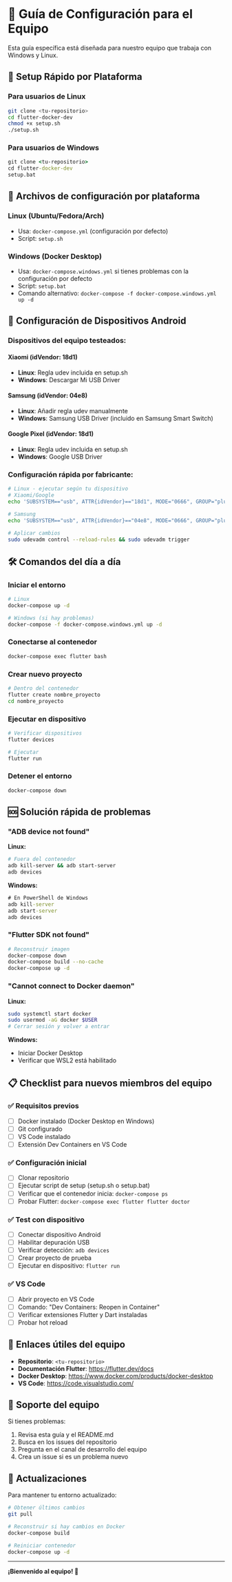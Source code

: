 # 👥 Guía de Configuración para el Equipo

Esta guía específica está diseñada para nuestro equipo que trabaja con Windows y Linux.

## 🚀 Setup Rápido por Plataforma

### Para usuarios de Linux

```bash
git clone <tu-repositorio>
cd flutter-docker-dev
chmod +x setup.sh
./setup.sh
```

### Para usuarios de Windows

```cmd
git clone <tu-repositorio>
cd flutter-docker-dev
setup.bat
```

## 🔄 Archivos de configuración por plataforma

### Linux (Ubuntu/Fedora/Arch)
- Usa: `docker-compose.yml` (configuración por defecto)
- Script: `setup.sh`

### Windows (Docker Desktop)
- Usa: `docker-compose.windows.yml` si tienes problemas con la configuración por defecto
- Script: `setup.bat`
- Comando alternativo: `docker-compose -f docker-compose.windows.yml up -d`

## 📱 Configuración de Dispositivos Android

### Dispositivos del equipo testeados:

#### Xiaomi (idVendor: 18d1)
- **Linux**: Regla udev incluida en setup.sh
- **Windows**: Descargar Mi USB Driver

#### Samsung (idVendor: 04e8)  
- **Linux**: Añadir regla udev manualmente
- **Windows**: Samsung USB Driver (incluido en Samsung Smart Switch)

#### Google Pixel (idVendor: 18d1)
- **Linux**: Regla udev incluida en setup.sh  
- **Windows**: Google USB Driver

### Configuración rápida por fabricante:

```bash
# Linux - ejecutar según tu dispositivo
# Xiaomi/Google
echo 'SUBSYSTEM=="usb", ATTR{idVendor}=="18d1", MODE="0666", GROUP="plugdev"' | sudo tee /etc/udev/rules.d/51-android.rules

# Samsung  
echo 'SUBSYSTEM=="usb", ATTR{idVendor}=="04e8", MODE="0666", GROUP="plugdev"' | sudo tee /etc/udev/rules.d/51-android.rules

# Aplicar cambios
sudo udevadm control --reload-rules && sudo udevadm trigger
```

## 🛠️ Comandos del día a día

### Iniciar el entorno
```bash
# Linux
docker-compose up -d

# Windows (si hay problemas)
docker-compose -f docker-compose.windows.yml up -d
```

### Conectarse al contenedor
```bash
docker-compose exec flutter bash
```

### Crear nuevo proyecto
```bash
# Dentro del contenedor
flutter create nombre_proyecto
cd nombre_proyecto
```

### Ejecutar en dispositivo
```bash
# Verificar dispositivos
flutter devices

# Ejecutar
flutter run
```

### Detener el entorno
```bash
docker-compose down
```

## 🆘 Solución rápida de problemas

### "ADB device not found"

**Linux:**
```bash
# Fuera del contenedor
adb kill-server && adb start-server
adb devices
```

**Windows:**
```cmd
# En PowerShell de Windows
adb kill-server
adb start-server  
adb devices
```

### "Flutter SDK not found"

```bash
# Reconstruir imagen
docker-compose down
docker-compose build --no-cache
docker-compose up -d
```

### "Cannot connect to Docker daemon"

**Linux:**
```bash
sudo systemctl start docker
sudo usermod -aG docker $USER
# Cerrar sesión y volver a entrar
```

**Windows:**
- Iniciar Docker Desktop
- Verificar que WSL2 está habilitado

## 📋 Checklist para nuevos miembros del equipo

### ✅ Requisitos previos
- [ ] Docker instalado (Docker Desktop en Windows)
- [ ] Git configurado
- [ ] VS Code instalado
- [ ] Extensión Dev Containers en VS Code

### ✅ Configuración inicial
- [ ] Clonar repositorio
- [ ] Ejecutar script de setup (setup.sh o setup.bat)
- [ ] Verificar que el contenedor inicia: `docker-compose ps`
- [ ] Probar Flutter: `docker-compose exec flutter flutter doctor`

### ✅ Test con dispositivo
- [ ] Conectar dispositivo Android
- [ ] Habilitar depuración USB
- [ ] Verificar detección: `adb devices`
- [ ] Crear proyecto de prueba
- [ ] Ejecutar en dispositivo: `flutter run`

### ✅ VS Code
- [ ] Abrir proyecto en VS Code
- [ ] Comando: "Dev Containers: Reopen in Container"
- [ ] Verificar extensiones Flutter y Dart instaladas
- [ ] Probar hot reload

## 🔗 Enlaces útiles del equipo

- **Repositorio**: `<tu-repositorio>`
- **Documentación Flutter**: https://flutter.dev/docs
- **Docker Desktop**: https://www.docker.com/products/docker-desktop
- **VS Code**: https://code.visualstudio.com/

## 💬 Soporte del equipo

Si tienes problemas:
1. Revisa esta guía y el README.md
2. Busca en los issues del repositorio
3. Pregunta en el canal de desarrollo del equipo
4. Crea un issue si es un problema nuevo

## 🔄 Actualizaciones

Para mantener tu entorno actualizado:

```bash
# Obtener últimos cambios
git pull

# Reconstruir si hay cambios en Docker
docker-compose build

# Reiniciar contenedor
docker-compose up -d
```

---

**¡Bienvenido al equipo! 🎉**

